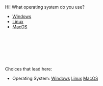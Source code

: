 

Hi! What operating system do you use?



- [Windows](start2_a.md)
- [Linux](start2_b.md)
- [MacOS](start2_c.md)



<br><br><br>
------
Choices that lead here:
- Operating System: [Windows](index_a.md) [Linux](index_b.md) [MacOS](index_c.md)
